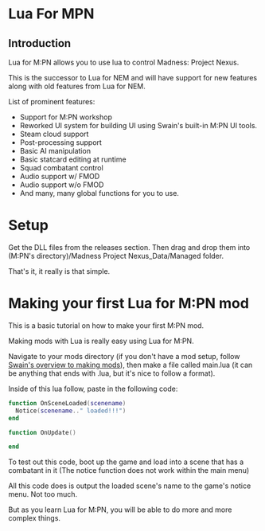 # Lua For MPN
## Introduction
Lua for M:PN allows you to use lua to control Madness: Project Nexus.

This is the successor to Lua for NEM and will have support for new features along with old features from Lua for NEM.

List of prominent features:
* Support for M:PN workshop
* Reworked UI system for building UI using Swain's built-in M:PN UI tools.
* Steam cloud support
* Post-processing support
* Basic AI manipulation
* Basic statcard editing at runtime
* Squad combatant control
* Audio support w/ FMOD
* Audio support w/o FMOD
* And many, many global functions for you to use.

# Setup
Get the DLL files from the releases section. Then drag and drop them into (M:PN's directory)/Madness Project Nexus_Data/Managed folder.

That's it, it really is that simple.

# Making your first Lua for M:PN mod
This is a basic tutorial on how to make your first M:PN mod.

Making mods with Lua is really easy using Lua for M:PN.

Navigate to your mods directory (if you don't have a mod setup, follow [Swain's overview to making mods](todo)), then make a file called main.lua (it can be anything that ends with .lua, but it's nice to follow a format).

Inside of this lua follow, paste in the following code:
```lua
function OnSceneLoaded(scenename)
  Notice(scenename.." loaded!!!")
end

function OnUpdate()

end
```

To test out this code, boot up the game and load into a scene that has a combatant in it (The notice function does not work within the main menu)

All this code does is output the loaded scene's name to the game's notice menu. Not too much.

But as you learn Lua for M:PN, you will be able to do more and more complex things.
